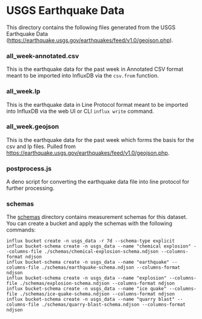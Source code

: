 # USGS Earthquake Data

This directory contains the following files generated from the USGS Earthquake Data (https://earthquake.usgs.gov/earthquakes/feed/v1.0/geojson.php).

### all_week-annotated.csv
This is the earthquake data for the past week in Annotated CSV format meant to be imported into InfluxDB via the `csv.from` function.

### all_week.lp
This is the earthquake data in Line Protocol format meant to be imported into InfluxDB via the web UI or CLI `influx write` command.

### all_week.geojson
This is the earthquake data for the past week which forms the basis for the csv and lp files. Pulled from https://earthquake.usgs.gov/earthquakes/feed/v1.0/geojson.php.

### postprocess.js
A deno script for converting the earthquake data file into line protocol for further processing.

### schemas
The [schemas](schemas) directory contains measurement schemas for this dataset. You can create a bucket and apply the schemas with the following commands:

```
influx bucket create -n usgs_data -r 7d --schema-type explicit
influx bucket-schema create -n usgs_data --name "chemical explosion" --columns-file ./schemas/chemical-explosion-schema.ndjson --columns-format ndjson
influx bucket-schema create -n usgs_data --name "earthquake" --columns-file ./schemas/earthquake-schema.ndjson --columns-format ndjson
influx bucket-schema create -n usgs_data --name "explosion" --columns-file ./schemas/explosion-schema.ndjson --columns-format ndjson
influx bucket-schema create -n usgs_data --name "ice quake" --columns-file ./schemas/ice-quake-schema.ndjson --columns-format ndjson
influx bucket-schema create -n usgs_data --name "quarry blast" --columns-file ./schemas/quarry-blast-schema.ndjson --columns-format ndjson
```